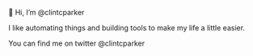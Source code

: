 👋 Hi, I’m @clintcparker

I like automating things and building tools to make my life a little easier.

You can find me on twitter @clintcparker

<!---
clintcparker/clintcparker is a ✨ special ✨ repository because its `README.md` (this file) appears on your GitHub profile.
You can click the Preview link to take a look at your changes.
--->
